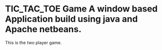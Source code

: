 # TIC_TAC_TOE Game A window based Application build using java and Apache netbeans.
This is the two player game.
